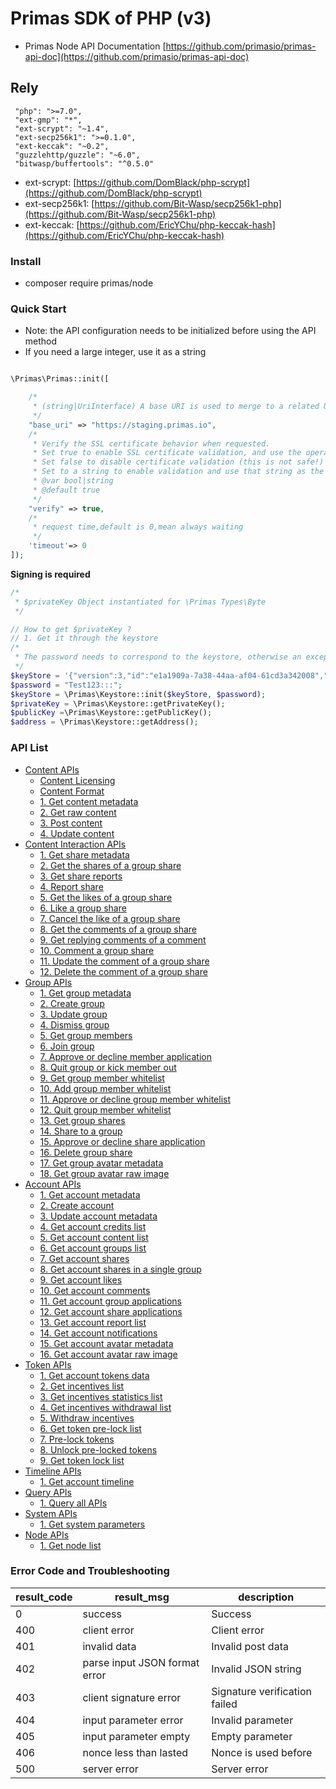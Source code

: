 # Primas SDK of PHP (v3)

* Primas Node API Documentation [https://github.com/primasio/primas-api-doc](https://github.com/primasio/primas-api-doc)

## Rely

```
 "php": ">=7.0",
 "ext-gmp": "*",
 "ext-scrypt": "~1.4",
 "ext-secp256k1": ">=0.1.0",
 "ext-keccak": "~0.2",
 "guzzlehttp/guzzle": "~6.0",
 "bitwasp/buffertools": "^0.5.0"
```

* ext-scrypt: [https://github.com/DomBlack/php-scrypt](https://github.com/DomBlack/php-scrypt)
* ext-secp256k1: [https://github.com/Bit-Wasp/secp256k1-php](https://github.com/Bit-Wasp/secp256k1-php)
* ext-keccak: [https://github.com/EricYChu/php-keccak-hash](https://github.com/EricYChu/php-keccak-hash)

### Install

* composer require primas/node

### Quick Start
* Note: the API configuration needs to be initialized before using the API method
* If you need a large integer, use it as a string


```php

\Primas\Primas::init([

    /*
     * (string|UriInterface) A base URI is used to merge to a related URI, either a string or an instance of a UriInterface, and when the associated URI is provided, it is merged to the base URI
     */
    "base_uri" => "https://staging.primas.io",
    /*
     * Verify the SSL certificate behavior when requested.
     * Set true to enable SSL certificate validation, and use the operating system-provided CA package by default.
     * Set false to disable certificate validation (this is not safe!) .
     * Set to a string to enable validation and use that string as the path to the custom certificate CA package.
     * @var bool|string
     * @default true
     */
    "verify" => true,
    /*
     * request time,default is 0,mean always waiting
     */
    'timeout'=> 0 
]);
```

**Signing is required**
```php
/*
 * $privateKey Object instantiated for \Primas Types\Byte
 */

// How to get $privateKey ?
// 1. Get it through the keystore
/*
 * The password needs to correspond to the keystore, otherwise an exception will be thrown
 */
$keyStore = '{"version":3,"id":"e1a1909a-7a38-44aa-af04-61cd3a342008","address":"d75407ad8cabeeebfed78c4f3794208b3339fbf4","Crypto":{"ciphertext":"bcf8d3037432f731d3dbb0fde1b32be47faa202936c303ece7f53890a79f49d2","cipherparams":{"iv":"e28edaeff90032f24481c6117e593e01"},"cipher":"aes-128-ctr","kdf":"scrypt","kdfparams":{"dklen":32,"salt":"7d7c824367d7f6607128c721d6e1729abf706a3165384bbfc2aae80510ec0ce2","n":1024,"r":8,"p":1},"mac":"52f98caaa4959448ec612e4314146b6a2d5022d5394b77e31f5a79780079c22f"}}';
$password = "Test123:::";
$keyStore = \Primas\Keystore::init($keyStore, $password);
$privateKey = \Primas\Keystore::getPrivateKey();
$publicKey =\Primas\Keystore::getPublicKey();
$address = \Primas\Keystore::getAddress();

```

### API List

- [Content APIs](./docs/content.md#content-apis)
  * [Content Licensing](./docs/content.md#content-licensing)
  * [Content Format](./docs/content.md#content-format)
  * [1. Get content metadata](./docs/content.md#1-get-content-metadata)
  * [2. Get raw content](./docs/content.md#2-get-raw-content)
  * [3. Post content](./docs/content.md#3-post-content)
  * [4. Update content](./docs/content.md#4-update-content)
- [Content Interaction APIs](./docs/content-interaction.md#content-interaction-apis)
  * [1. Get share metadata](./docs/content-interaction.md#1-get-share-metadata)
  * [2. Get the shares of a group share](./docs/content-interaction.md#2-get-the-shares-of-a-group-share)
  * [3. Get share reports](./docs/content-interaction.md#3-get-share-reports)
  * [4. Report share](./docs/content-interaction.md#4-report-share)
  * [5. Get the likes of a group share](./docs/content-interaction.md#5-get-the-likes-of-a-group-share)
  * [6. Like a group share](./docs/content-interaction.md#6-like-a-group-share)
  * [7. Cancel the like of a group share](./docs/content-interaction.md#7-cancel-the-like-of-a-group-share)
  * [8. Get the comments of a group share](./docs/content-interaction.md#8-get-the-comments-of-a-group-share)
  * [9. Get replying comments of a comment](./docs/content-interaction.md#9-get-replying-comments-of-a-comment)
  * [10. Comment a group share](./docs/content-interaction.md#10-comment-a-group-share)
  * [11. Update the comment of a group share](./docs/content-interaction.md#11-update-the-comment-of-a-group-share)
  * [12. Delete the comment of a group share](./docs/content-interaction.md#12-delete-the-comment-of-a-group-share)
- [Group APIs](./docs/group.md#group-apis)
  * [1. Get group metadata](./docs/group.md#1-get-group-metadata)
  * [2. Create group](./docs/group.md#2-create-group)
  * [3. Update group](./docs/group.md#3-update-group)
  * [4. Dismiss group](./docs/group.md#4-dismiss-group)
  * [5. Get group members](./docs/group.md#5-get-group-members)
  * [6. Join group](./docs/group.md#6-join-group)
  * [7. Approve or decline member application](./docs/group.md#7-approve-or-decline-member-application)
  * [8. Quit group or kick member out](./docs/group.md#8-quit-group-or-kick-member-out)
  * [9. Get group member whitelist](./docs/group.md#9-get-group-member-whitelist)
  * [10. Add group member whitelist](./docs/group.md#10-add-group-member-whitelist)
  * [11. Approve or decline group member whitelist](./docs/group.md#11-approve-or-decline-group-member-whitelist)
  * [12. Quit group member whitelist](./docs/group.md#12-quit-group-member-whitelist)
  * [13. Get group shares](./docs/group.md#13-get-group-shares)
  * [14. Share to a group](./docs/group.md#14-share-to-a-group)
  * [15. Approve or decline share application](./docs/group.md#15-approve-or-decline-share-application)
  * [16. Delete group share](./docs/group.md#16-delete-group-share)
  * [17. Get group avatar metadata](./docs/group.md#17-get-group-avatar-metadata)
  * [18. Get group avatar raw image](./docs/group.md#18-get-group-avatar-raw-image)
- [Account APIs](./docs/account.md#account-apis)
  * [1. Get account metadata](./docs/account.md#1-get-account-metadata)
  * [2. Create account](./docs/account.md#2-create-account)
  * [3. Update account metadata](./docs/account.md#3-update-account-metadata)
  * [4. Get account credits list](./docs/account.md#4-get-account-credits-list)
  * [5. Get account content list](./docs/account.md#5-get-account-content-list)
  * [6. Get account groups list](./docs/account.md#6-get-account-groups-list)
  * [7. Get account shares](./docs/account.md#7-get-account-shares)
  * [8. Get account shares in a single group](./docs/account.md#8-get-account-shares-in-a-single-group)
  * [9. Get account likes](./docs/account.md#9-get-account-likes)
  * [10. Get account comments](./docs/account.md#10-get-account-comments)
  * [11. Get account group applications](./docs/account.md#11-get-account-group-applications)
  * [12. Get account share applications](./docs/account.md#12-get-account-share-applications)
  * [13. Get account report list](./docs/account.md#13-get-account-report-list)
  * [14. Get account notifications](./docs/account.md#14-get-account-notifications)
  * [15. Get account avatar metadata](./docs/account.md#15-get-account-avatar-metadata)
  * [16. Get account avatar raw image](./docs/account.md#16-get-account-avatar-raw-image)
- [Token APIs](./docs/token.md#token-apis)
  * [1. Get account tokens data](./docs/token.md#1-get-account-tokens-data)
  * [2. Get incentives list](./docs/token.md#2-get-incentives-list)
  * [3. Get incentives statistics list](./docs/token.md#3-get-incentives-statistics-list)
  * [4. Get incentives withdrawal list](./docs/token.md#4-get-incentives-withdrawal-list)
  * [5. Withdraw incentives](./docs/token.md#5-withdraw-incentives)
  * [6. Get token pre-lock list](./docs/token.md#6-get-token-pre-lock-list)
  * [7. Pre-lock tokens](./docs/token.md#7-pre-lock-tokens)
  * [8. Unlock pre-locked tokens](./docs/token.md#8-unlock-pre-locked-tokens)
  * [9. Get token lock list](./docs/token.md#9-get-token-lock-list)
- [Timeline APIs](./docs/timeline.md#timeline-apis)
  * [1. Get account timeline](./docs/timeline.md#1-get-account-timeline)
- [Query APIs](./docs/query.md#query-apis)
  * [1. Query all APIs](./docs/query.md#1-query-all-apis)
- [System APIs](./docs/system.md#system-apis)
  * [1. Get system parameters](./docs/system.md#1-get-system-parameters)
- [Node APIs](./docs/node.md#node-apis)
  * [1. Get node list](./docs/node.md#1-get-node-list)

### Error Code and Troubleshooting

| result_code	| result_msg | description |
| ------------ | ------------- | ------------- |
| 0	| success | Success|
| 400 | client error | Client error|
| 401	| invalid data | Invalid post data |
| 402 | parse input JSON format error | Invalid JSON string |
| 403 | client signature error | Signature verification failed |
| 404	| input parameter error | Invalid parameter |
| 405	| input parameter empty | Empty parameter |
| 406	| nonce less than lasted | Nonce is used before |
| 500	| server error | Server error |